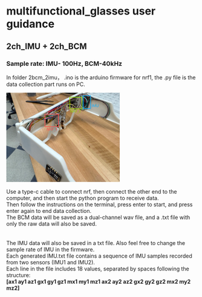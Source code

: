 # multifunctional_glasses user guidance
<h2>2ch_IMU + 2ch_BCM</h2>
<h3>Sample rate: IMU- 100Hz, BCM-40kHz</h3>
<p>In folder 2bcm_2imu， .ino is the arduino firmware for nrf1, the .py file is the data collection part runs on PC.</p>

<img src="./image/back_detail.png" alt="back_detail" width="300"/>

Use a type-c cable to connect nrf, then connect the other end to the computer, and then start the python program to receive data.  
Then follow the instructions on the terminal, press enter to start, and press enter again to end data collection.  
The BCM data will be saved as a dual-channel wav file, and a .txt file with only the raw data will also be saved.<br><br>   
The IMU data will also be saved in a txt file. Also feel free to change the sample rate of IMU in the firmware.       
Each generated IMU.txt file contains a sequence of IMU samples recorded from two sensors (IMU1 and IMU2).  
Each line in the file includes 18 values, separated by spaces following the structure:  
<b>[ax1 ay1 az1 gx1 gy1 gz1 mx1 my1 mz1 ax2 ay2 az2 gx2 gy2 gz2 mx2 my2 mz2]</b>
